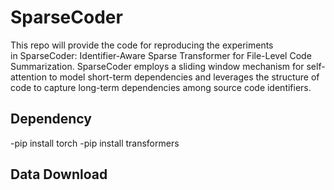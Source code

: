 # SparseCoder

This repo will provide the code for reproducing the experiments in SparseCoder: Identifier-Aware Sparse Transformer for File-Level Code Summarization. SparseCoder employs a sliding window mechanism for self-attention to model short-term dependencies and leverages the structure of code to capture long-term dependencies among source code identifiers.


## Dependency
-pip install torch
-pip install transformers

## Data Download 

##
